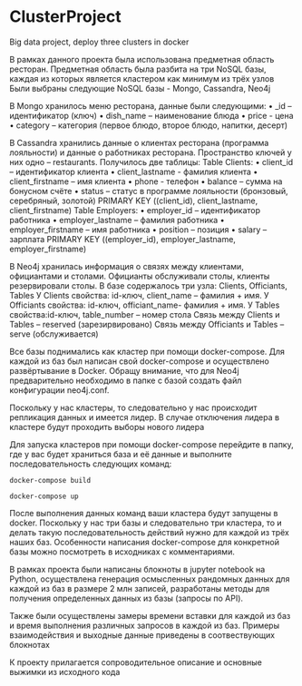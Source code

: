 # ClusterProject
Big data project, deploy three clusters in docker

В рамках данного проекта была использована предметная область ресторан.
Предметная область была разбита на три NoSQL базы, каждая из которых является кластером как минимум из трёх узлов
Были выбраны следующие NoSQL базы - Mongo, Cassandra, Neo4j

В Mongo хранилось меню ресторана, данные были следующими:
•	_id – идентификатор (ключ)
•	dish_name – наименование блюда
•	price - цена
•	category – категория (первое блюдо, второе блюдо, напитки, десерт)

В Cassandra хранились данные о клиентах ресторана (программа лояльности) и данные о работниках ресторана. Пространство ключей у них одно – restaurants. Получилось две таблицы:
Table Clients:
•	client_id – идентификатор клиента
•	client_lastname - фамилия клиента
•	client_firstname – имя клиента
•	phone - телефон
•	balance – сумма на бонусном счёте
•	status – статус в программе лояльности (бронзовый, серебряный, золотой)
PRIMARY KEY ((client_id), client_lastname, client_firstname)
Table Employers:
•	employer_id – идентификатор работника
•	employer_lastname – фамилия работника
•	employer_firstname – имя работника
•	position – позиция
•	salary – зарплата
PRIMARY KEY ((employer_id), employer_lastname, employer_firstname)

В Neo4j хранилась информация о связях между клиентами, официантами и столами. Официанты обслуживали столы, клиенты резервировали столы.
В базе содержалось три узла: Clients, Officiants, Tables
У Clients свойства: id-ключ, client_name – фамилия + имя.
У Officiants свойства: id-ключ, officiant_name- фамилия + имя.
У Tables свойства:id-ключ, table_number – номер стола
Связь между Clients и Tables – reserved (зарезирвировано)
Связь между Officiants и Tables – serve (обслуживается)

Все базы поднимались как кластер при помощи docker-compose. Для каждой из баз был написан свой docker-compose и осуществлено развёртывание в Docker.
Обращу внимание, что для Neo4j предварительно необходимо в папке с базой создать файл конфигурации neo4j.conf.

Поскольку у нас кластеры, то следовательно у нас происходит репликация данных и имеется лидер. В случае отключения лидера в кластере будут проходить выборы нового лидера

Для запуска кластеров при помощи docker-compose перейдите в папку, где у вас будет храниться база и её данные и выполните последовательность следующих команд:

```docker-compose build```

```docker-compose up```

После выполнения данных команд ваши кластера будут запущены в docker. Поскольку у нас три базы и следовательно три кластера, то и делать такую последовательность действий нужно для каждой из трёх наших баз. Особенности написания docker-compose для конкретной базы можно посмотреть в исходниках с комментариями.

В рамках проекта были написаны блокноты в jupyter notebook на Python, осуществлена генерация осмысленных рандомных данных для каждой из баз в размере 2 млн записей, разработаны методы для получения определенных данных из базы (запросы по API).

Также были осуществлены замеры времени вставки для каждой из баз и время выполнения различных запросов в каждой из баз. Примеры взаимодействия и выходные данные приведены в соотвествующих блокнотах

К проекту прилагается сопроводительное описание и основные выжимки из исходного кода
